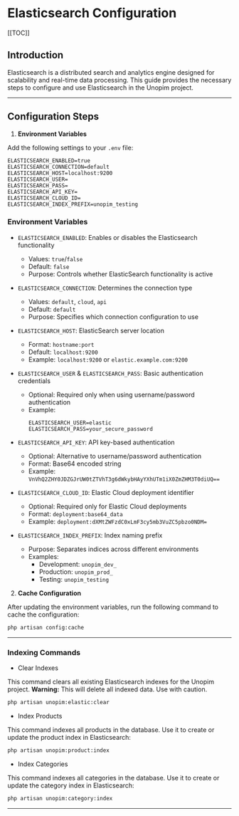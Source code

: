 
# Elasticsearch Configuration

[[TOC]]

## Introduction

Elasticsearch is a distributed search and analytics engine designed for scalability and real-time data processing. This guide provides the necessary steps to configure and use Elasticsearch in the Unopim project.

---

## Configuration Steps

  1. **Environment Variables**

Add the following settings to your `.env` file:
```env
ELASTICSEARCH_ENABLED=true
ELASTICSEARCH_CONNECTION=default
ELASTICSEARCH_HOST=localhost:9200
ELASTICSEARCH_USER=
ELASTICSEARCH_PASS=
ELASTICSEARCH_API_KEY=
ELASTICSEARCH_CLOUD_ID=
ELASTICSEARCH_INDEX_PREFIX=unopim_testing
```

### Environment Variables

- `ELASTICSEARCH_ENABLED`: Enables or disables the Elasticsearch functionality
  - Values: `true`/`false`
  - Default: `false`
  - Purpose: Controls whether ElasticSearch functionality is active

- `ELASTICSEARCH_CONNECTION`: Determines the connection type
  - Values: `default`, `cloud`, `api`
  - Default: `default`
  - Purpose: Specifies which connection configuration to use

- `ELASTICSEARCH_HOST`: ElasticSearch server location
  - Format: `hostname:port`
  - Default: `localhost:9200`
  - Example: `localhost:9200` or `elastic.example.com:9200`

- `ELASTICSEARCH_USER` & `ELASTICSEARCH_PASS`: Basic authentication credentials
  - Optional: Required only when using username/password authentication
  - Example:
    ```
    ELASTICSEARCH_USER=elastic
    ELASTICSEARCH_PASS=your_secure_password
    ```

- `ELASTICSEARCH_API_KEY`: API key-based authentication
  - Optional: Alternative to username/password authentication
  - Format: Base64 encoded string
  - Example: `VnVhQ2ZHY0JDZGJrUW0tZTVhT3g6dWkybHAyYXhUTm1iX0ZmZHM3T0diUQ==`

- `ELASTICSEARCH_CLOUD_ID`: Elastic Cloud deployment identifier
  - Optional: Required only for Elastic Cloud deployments
  - Format: `deployment:base64_data`
  - Example: `deployment:dXMtZWFzdC0xLmF3cy5mb3VuZC5pbzo0NDM=`

- `ELASTICSEARCH_INDEX_PREFIX`: Index naming prefix
  - Purpose: Separates indices across different environments
  - Examples:
    - Development: `unopim_dev_`
    - Production: `unopim_prod_`
    - Testing: `unopim_testing`

 2. **Cache Configuration**

After updating the environment variables, run the following command to cache the configuration:

```bash
php artisan config:cache
```

---

### **Indexing Commands**

  -  Clear Indexes

This command clears all existing Elasticsearch indexes for the Unopim project.
 **Warning:** This will delete all indexed data. Use with caution.

```bash
php artisan unopim:elastic:clear
```

 - Index Products

This command indexes all products in the database.
Use it to create or update the product index in Elasticsearch:

```bash
php artisan unopim:product:index
```

 - Index Categories

This command indexes all categories in the database.
Use it to create or update the category index in Elasticsearch:

```bash
php artisan unopim:category:index
```

---